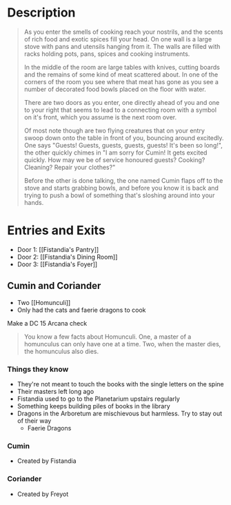 # Description
> As you enter the smells of cooking reach your nostrils, and the scents of rich food and exotic spices fill your head. On one wall is a large stove with pans and utensils hanging from it. The walls are filled with racks holding pots, pans, spices and cooking instruments. 
>
> In the middle of the room are large tables with knives, cutting boards and the remains of some kind of meat scattered about. In one of the corners of the room you see where that meat has gone as you see a number of decorated food bowls placed on the floor with water.
>
> There are two doors as you enter, one directly ahead of you and one to your right that seems to lead to a connecting room with a symbol on it's front, which you assume is the next room over. 
>
> Of most note though are two flying creatures that on your entry swoop down onto the table in front of you, bouncing around excitedly. One says "Guests! Guests, guests, guests, guests! It's been so long!", the other quickly chimes in "I am sorry for Cumin! It gets excited quickly. How may we be of service honoured guests? Cooking? Cleaning? Repair your clothes?"
> 
> Before the other is done talking, the one named Cumin flaps off to the stove and starts grabbing bowls, and before you know it is back and trying to push a bowl of something that's sloshing around into your hands.

# Entries and Exits
- Door 1: [[Fistandia's Pantry]]
- Door 2: [[Fistandia's Dining Room]]
- Door 3: [[Fistandia's Foyer]]

## Cumin and Coriander
- Two [[Homunculi]]
- Only had the cats and faerie dragons to cook

Make a DC 15 Arcana check
> You know a few facts about Homunculi. One, a master of a homunculus can only have one at a time. Two, when the master dies, the homunculus also dies. 

### Things they know
- They're not meant to touch the books with the single letters on the spine
- Their masters left long ago
- Fistandia used to go to the Planetarium upstairs regularly
- Something keeps building piles of books in the library
- Dragons in the Arboretum are mischievous but harmless. Try to stay out of their way
	- Faerie Dragons

### Cumin
- Created by Fistandia
### Coriander
 - Created by Freyot
 
